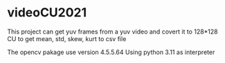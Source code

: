 # videoCU2021
This project can get yuv frames from a yuv video and covert it to 128*128 CU to get mean, std, skew, kurt to csv file

The opencv pakage use version 4.5.5.64
Using python 3.11 as interpreter
